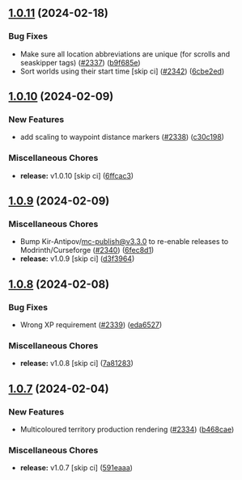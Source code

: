 ## [1.0.11](https://github.com/Wynntils/Artemis/compare/v1.0.10...v1.0.11) (2024-02-18)


### Bug Fixes

* Make sure all location abbreviations are unique (for scrolls and seaskipper tags) ([#2337](https://github.com/Wynntils/Artemis/issues/2337)) ([b9f685e](https://github.com/Wynntils/Artemis/commit/b9f685e6a7a059e639a3efa21c325b2dced0e082))
* Sort worlds using their start time [skip ci] ([#2342](https://github.com/Wynntils/Artemis/issues/2342)) ([6cbe2ed](https://github.com/Wynntils/Artemis/commit/6cbe2ed16012d2a86794d1d7f08f24f85d40e3d6))

## [1.0.10](https://github.com/Wynntils/Artemis/compare/v1.0.9...v1.0.10) (2024-02-09)


### New Features

* add scaling to waypoint distance markers ([#2338](https://github.com/Wynntils/Artemis/issues/2338)) ([c30c198](https://github.com/Wynntils/Artemis/commit/c30c198f5d87e26948514d03a7f8c51eacb4b87c))


### Miscellaneous Chores

* **release:** v1.0.10 [skip ci] ([6ffcac3](https://github.com/Wynntils/Artemis/commit/6ffcac3f59ecc855c276c73b094acd1b92c9433e))

## [1.0.9](https://github.com/Wynntils/Artemis/compare/v1.0.8...v1.0.9) (2024-02-09)


### Miscellaneous Chores

* Bump Kir-Antipov/mc-publish@v3.3.0 to re-enable releases to Modrinth/Curseforge ([#2340](https://github.com/Wynntils/Artemis/issues/2340)) ([6fec8d1](https://github.com/Wynntils/Artemis/commit/6fec8d142ba4939fec2a2c176f36bcca16af4b92))
* **release:** v1.0.9 [skip ci] ([d3f3964](https://github.com/Wynntils/Artemis/commit/d3f3964894f183b6d44594f2b2760a6c751765f8))

## [1.0.8](https://github.com/Wynntils/Artemis/compare/v1.0.7...v1.0.8) (2024-02-08)


### Bug Fixes

* Wrong XP requirement ([#2339](https://github.com/Wynntils/Artemis/issues/2339)) ([eda6527](https://github.com/Wynntils/Artemis/commit/eda652793e5ba3f63ce8860b9a476908067c3d62))


### Miscellaneous Chores

* **release:** v1.0.8 [skip ci] ([7a81283](https://github.com/Wynntils/Artemis/commit/7a81283a3d2187b256347a3e665480e0e455d01b))

## [1.0.7](https://github.com/Wynntils/Artemis/compare/v1.0.6...v1.0.7) (2024-02-04)


### New Features

* Multicoloured territory production rendering ([#2334](https://github.com/Wynntils/Artemis/issues/2334)) ([b468cae](https://github.com/Wynntils/Artemis/commit/b468cae092ccd3e86189ddedac208242f395d9b5))


### Miscellaneous Chores

* **release:** v1.0.7 [skip ci] ([591eaaa](https://github.com/Wynntils/Artemis/commit/591eaaaa908af8936a9f3ddb40b79a678028159f))

